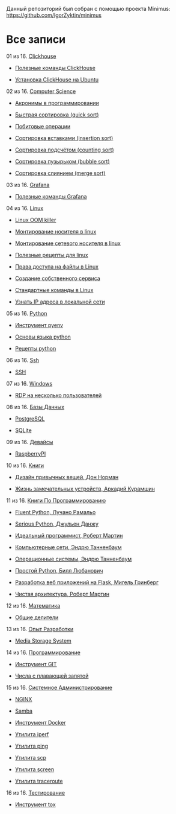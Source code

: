 Данный репозиторий был собран с помощью проекта Minimus: https://github.com/IgorZyktin/minimus
 
# Все записи


01 из 16. [Clickhouse](./content/meta_clickhouse.md)

* [Полезные команды ClickHouse](./content/2020-07-12_clickhouse_snippets.md)

* [Установка ClickHouse на Ubuntu](./content/2020-07-12_clickhouse_install_ubuntu.md)

02 из 16. [Computer Science](./content/meta_computer_science.md)

* [Акронимы в программировании](./content/cs_theory_acronims.md)

* [Быстрая сортировка (quick sort)](./content/cs_theory_quick_sort.md)

* [Побитовые операции](./content/cs_theory_bitwise.md)

* [Сортировка вставками (insertion sort)](./content/cs_theory_insertion_sort.md)

* [Сортировка подсчётом (counting sort)](./content/cs_theory_counting_sort.md)

* [Сортировка пузырьком (bubble sort)](./content/cs_theory_bubble_sort.md)

* [Сортировка слиянием (merge sort)](./content/cs_theory_merge_sort.md)

03 из 16. [Grafana](./content/meta_grafana.md)

* [Полезные команды Grafana](./content/2021-04-18_grafana_snippets.md)

04 из 16. [Linux](./content/meta_linux.md)

* [Linux OOM killer](./content/2021-04-18_linux_oom_killer.md)

* [Монтирование носителя в linux](./content/sys_linux_mount.md)

* [Монтирование сетевого носителя в linux](./content/sys_linux_new_mount.md)

* [Полезные рецепты для linux](./content/sys_linux_snippets.md)

* [Права доступа на файлы в Linux](./content/2021-04-18_linux_file_access.md)

* [Создание собственного сервиса](./content/2021-04-18_linux_custom_service.md)

* [Стандартные команды в Linux](./content/2021-04-18_linux_default_commands.md)

* [Узнать IP адреса в локальной сети](./content/2021-04-18_linux_ip_addresses_in_lan.md)

05 из 16. [Python](./content/meta_python.md)

* [Инструмент pyenv](./content/cs_tools_pyenv.md)

* [Основы языка python](./content/cs_basics_python.md)

* [Рецепты python](./content/cs_snippets_python.md)

06 из 16. [Ssh](./content/meta_ssh.md)

* [SSH](./content/cs_tools_ssh.md)

07 из 16. [Windows](./content/meta_windows.md)

* [RDP на несколько пользователей](./content/sys_windows_multiuser_rdp.md)

08 из 16. [Базы Данных](./content/meta_bazy_dannyh.md)

* [PostgreSQL](./content/cs_tools_postgresql.md)

* [SQLite](./content/cs_tools_sqlite.md)

09 из 16. [Девайсы](./content/meta_devaysy.md)

* [RaspberryPI](./content/devices_raspberry_pi.md)

10 из 16. [Книги](./content/meta_knigi.md)

* [Дизайн привычных вещей, Дон Норман](./content/books_dizayn_privichnih_veshey_norman.md)

* [Жизнь замечательных устройств, Аркадий Курамшин](./content/books_jizn_zamechatelnih_ustroistv.md)

11 из 16. [Книги По Программированию](./content/meta_knigi_po_programmirovaniy.md)

* [Fluent Python, Лучано Рамальо](./content/cs_books_fluent_python.md)

* [Serious Python, Джульен Данжу](./content/cs_books_serious_python.md)

* [Идеальный программист, Роберт Мартин](./content/cs_books_idealniy_programmist_martin.md)

* [Компьютерные сети, Эндрю Танненбаум](./content/cs_books_computernie_seti_tannenbaum.md)

* [Операционные системы, Эндрю Танненбаум](./content/cs_books_operacionnie_systemy_tannenbaum.md)

* [Простой Python, Билл Любанович](./content/cs_books_introducing_python.md)

* [Разработка веб приложений на Flask, Мигель Гринберг](./content/cs_books_web_prilozhenia_flask.md)

* [Чистая архитектура, Роберт Мартин](./content/cs_books_chistaya_architectura_martin.md)

12 из 16. [Математика](./content/meta_matematika.md)

* [Общие делители](./content/math_common_divisors.md)

13 из 16. [Опыт Разработки](./content/meta_opyt_razrabotki.md)

* [Media Storage System](./content/experience_media_storage_system.md)

14 из 16. [Программирование](./content/meta_programmirovanie.md)

* [Инструмент GIT](./content/cs_tools_git.md)

* [Числа с плавающей запятой](./content/cs_theory_floating_point.md)

15 из 16. [Системное Администрирование](./content/meta_sistemnoe_administrirovanie.md)

* [NGINX](./content/cs_tools_nginx.md)

* [Samba](./content/sys_tools_samba.md)

* [Инструмент Docker](./content/cs_tools_docker.md)

* [Утилита iperf](./content/cs_utils_iperf.md)

* [Утилита ping](./content/cs_utils_ping.md)

* [Утилита scp](./content/cs_utils_scp.md)

* [Утилита screen](./content/cs_utils_screen.md)

* [Утилита traceroute](./content/cs_utils_traceroute.md)

16 из 16. [Тестирование](./content/meta_testirovanie.md)

* [Инструмент tox](./content/cs_tools_tox.md)

